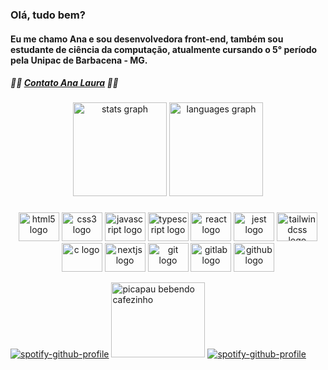 ### Olá, tudo bem?
#### Eu me chamo Ana e sou desenvolvedora front-end, também sou estudante de ciência da computação, atualmente cursando o 5° período pela Unipac de Barbacena - MG.
##### 👩‍💻 [Contato Ana Laura](https://alofrrr.github.io/Card-AnaLaura-RGB/) 👩‍💻

###
<div align="center">
  <img src="https://github-readme-stats.vercel.app/api?hide_title=false&hide_rank=false&show_icons=true&include_all_commits=true&count_private=true&disable_animations=false&theme=dracula&locale=pt-br&hide_border=false&username=alofrrr" height="150" alt="stats graph"  />
  <img src="https://github-readme-stats.vercel.app/api/top-langs?locale=pt-br&hide_title=false&layout=compact&card_width=320&langs_count=5&theme=dracula&hide_border=false&username=alofrrr" height="150" alt="languages graph"  />
</div>

###
<div align="center">
  <img src="https://cdn.jsdelivr.net/gh/devicons/devicon/icons/html5/html5-original.svg" height="46" width="65" alt="html5 logo"  />
  <img src="https://cdn.jsdelivr.net/gh/devicons/devicon/icons/css3/css3-original.svg" height="46" width="65" alt="css3 logo"  />
  <img src="https://cdn.jsdelivr.net/gh/devicons/devicon/icons/javascript/javascript-original.svg" height="46" width="65" alt="javascript logo"  />
  <img src="https://cdn.jsdelivr.net/gh/devicons/devicon/icons/typescript/typescript-original.svg" height="46" width="65" alt="typescript logo"  />
  <img src="https://cdn.jsdelivr.net/gh/devicons/devicon/icons/react/react-original.svg" height="46" width="65" alt="react logo"  />
  <img src="https://cdn.jsdelivr.net/gh/devicons/devicon/icons/jest/jest-plain.svg" height="46" width="65" alt="jest logo"  />
  <img src="https://cdn.jsdelivr.net/gh/devicons/devicon/icons/tailwindcss/tailwindcss-original-wordmark.svg" height="46" width="65" alt="tailwindcss logo"  />
  <img src="https://cdn.jsdelivr.net/gh/devicons/devicon/icons/c/c-original.svg" height="46" width="65" alt="c logo"  />
  <img src="https://cdn.jsdelivr.net/gh/devicons/devicon/icons/nextjs/nextjs-original.svg" height="46" width="65" alt="nextjs logo"  />
  <img src="https://cdn.jsdelivr.net/gh/devicons/devicon/icons/git/git-original.svg" height="46" width="65" alt="git logo"  />
  <img src="https://cdn.jsdelivr.net/gh/devicons/devicon/icons/gitlab/gitlab-original.svg" height="46" width="65" alt="gitlab logo"  />
  <img src="https://cdn.jsdelivr.net/gh/devicons/devicon/icons/github/github-original.svg" height="46" width="65" alt="github logo"  />
</div>



[![spotify-github-profile](https://spotify-github-profile.vercel.app/api/view?uid=21r2m7lynhuym3ccifqdwl5wi&cover_image=true&theme=novatorem&bar_color=ffffff&bar_color_cover=true)](https://github.com/kittinan/spotify-github-profile)
<img src="https://i.pinimg.com/originals/89/c2/e5/89c2e58a1b6c95a20c29b7fad3787034.jpg" height="120" width="150" alt="picapau bebendo cafezinho"  />
[![spotify-github-profile](https://spotify-github-profile.vercel.app/api/view?uid=21r2m7lynhuym3ccifqdwl5wi&cover_image=true&theme=novatorem&bar_color=ffffff&bar_color_cover=true)](https://github.com/kittinan/spotify-github-profile)

